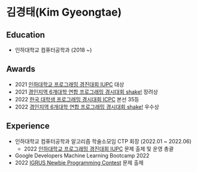 # 김경태(Kim Gyeongtae)

## Education
- 인하대학교 컴퓨터공학과 (2018 ~)

## Awards
- 2021 [인하대학교 프로그래밍 경진대회 IUPC](https://www.acmicpc.net/contest/view/706) 대상
- 2021 [경인지역 6개대학 연합 프로그래밍 경시대회 shake!](https://shake.codes/results/2021) 장려상
- 2022 [한국 대학생 프로그래밍 경시대회 ICPC](http://static.icpckorea.net/20221119/scoreboard/) 본선 35등
- 2022 [경인지역 6개대학 연합 프로그래밍 경시대회 shake!](https://shake.codes/results/2022) 우수상

## Experience
- 인하대학교 컴퓨터공학과 알고리즘 학술소모임 CTP 회장 (2022.01 ~ 2022.06)
  - 2022 [인하대학교 프로그래밍 경진대회 IUPC](https://www.acmicpc.net/contest/view/779) 문제 출제 및 운영 총괄
- Google Developers Machine Learning Bootcamp 2022
- 2022 [IGRUS Newbie Programming Contest](https://www.acmicpc.net/contest/view/854) 문제 출제
